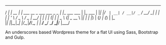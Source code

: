
   __ _       _                               _                 _       
  / _| | __ _| |_   ___  __ _ ___ ___ _   _  | |__   ___   ___ | |_ ___ 
 | |_| |/ _` | __| / __|/ _` / __/ __| | | | | '_ \ / _ \ / _ \| __/ __|
 |  _| | (_| | |_  \__ \ (_| \__ \__ \ |_| | | |_) | (_) | (_) | |_\__ \
 |_| |_|\__,_|\__| |___/\__,_|___/___/\__, | |_.__/ \___/ \___/ \__|___/
                                      |___/                             

An underscores based Wordpress theme for a flat UI using Sass, Bootstrap and Gulp.
